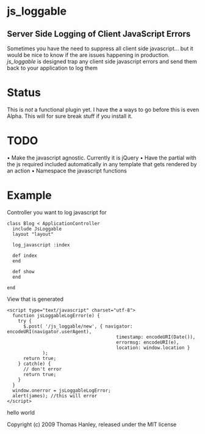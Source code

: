 js\_loggable
============
Server Side Logging of Client JavaScript Errors
-----------------------------------------------

Sometimes you have the need to suppress all client side javascript... but it would be nice to know if the are issues happening in production. _js\_loggable_ is designed trap any client side javascript errors and send them back to your application to log them         

Status
======
This is _not_ a functional plugin yet. I have the a ways to go before this is even Alpha. This will for sure break stuff if you install it.

TODO
======
• Make the javascript agnostic. Currently it is jQuery
• Have the partial with the js required included automatically in any template that gets rendered by an action
• Namespace the javascript functions


Example
=======
Controller you want to log javascript for

    class Blog < ApplicationController
      include JsLoggable
      layout "layout"
  
      log_javascript :index
  
      def index
      end
  
      def show
      end
  
    end

View that is generated

    <script type="text/javascript" charset="utf-8">
      function jsLoggableLogError(e) {
        try {
          $.post( '/js_loggable/new', { navigator: encodeURI(navigator.userAgent),
                                            timestamp: encodeURI(Date()),  
                                            errormsg: encodeURI(e),
                                            location: window.location }
                 ); 
          return true;
        } catch(e) {
          // don't error 
          return true; 
        }
      }
      window.onerror = jsLoggableLogError;
      alert(james); //this will error
    </script>

  hello world



Copyright (c) 2009 Thomas Hanley, released under the MIT license